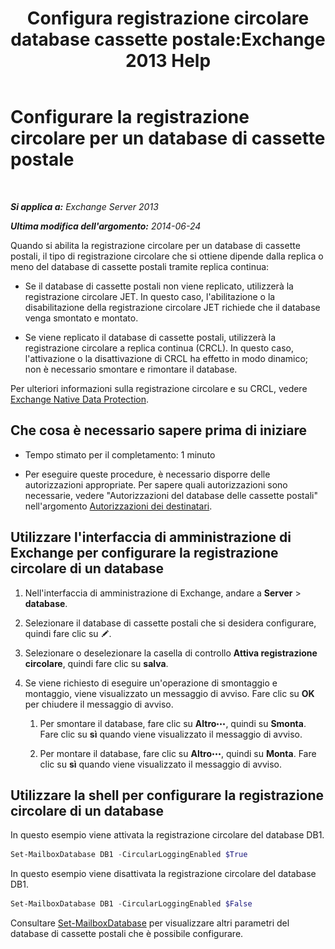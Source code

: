 ﻿---
title: 'Configura registrazione circolare database cassette postale:Exchange 2013 Help'
TOCTitle: Configurare la registrazione circolare per un database di cassette postale
ms:assetid: 29cbd7cd-382b-4e0d-8368-2e49e75df2fc
ms:mtpsurl: https://technet.microsoft.com/it-it/library/Dn756374(v=EXCHG.150)
ms:contentKeyID: 62524827
ms.date: 05/22/2018
mtps_version: v=EXCHG.150
ms.translationtype: MT
---

# Configurare la registrazione circolare per un database di cassette postale

 

_**Si applica a:** Exchange Server 2013_

_**Ultima modifica dell'argomento:** 2014-06-24_

Quando si abilita la registrazione circolare per un database di cassette postali, il tipo di registrazione circolare che si ottiene dipende dalla replica o meno del database di cassette postali tramite replica continua:

  - Se il database di cassette postali non viene replicato, utilizzerà la registrazione circolare JET. In questo caso, l'abilitazione o la disabilitazione della registrazione circolare JET richiede che il database venga smontato e montato.

  - Se viene replicato il database di cassette postali, utilizzerà la registrazione circolare a replica continua (CRCL). In questo caso, l'attivazione o la disattivazione di CRCL ha effetto in modo dinamico; non è necessario smontare e rimontare il database.

Per ulteriori informazioni sulla registrazione circolare e su CRCL, vedere [Exchange Native Data Protection](backup-restore-and-disaster-recovery-exchange-2013-help.md).

## Che cosa è necessario sapere prima di iniziare

  - Tempo stimato per il completamento: 1 minuto

  - Per eseguire queste procedure, è necessario disporre delle autorizzazioni appropriate. Per sapere quali autorizzazioni sono necessarie, vedere "Autorizzazioni del database delle cassette postali" nell'argomento [Autorizzazioni dei destinatari](recipients-permissions-exchange-2013-help.md).

## Utilizzare l'interfaccia di amministrazione di Exchange per configurare la registrazione circolare di un database

1.  Nell'interfaccia di amministrazione di Exchange, andare a **Server** \> **database**.

2.  Selezionare il database di cassette postali che si desidera configurare, quindi fare clic su ![Icona Modifica](images/JJ218640.6f53ccb2-1f13-4c02-bea0-30690e6ea71d(EXCHG.150).gif "Icona Modifica").

3.  Selezionare o deselezionare la casella di controllo **Attiva registrazione circolare**, quindi fare clic su **salva**.

4.  Se viene richiesto di eseguire un'operazione di smontaggio e montaggio, viene visualizzato un messaggio di avviso. Fare clic su **OK** per chiudere il messaggio di avviso.
    
    1.  Per smontare il database, fare clic su **Altro**![Icona Ulteriori opzioni](images/JJ150550.5381819e-3b21-4873-8714-e9b956290b28(EXCHG.150).gif "Icona Ulteriori opzioni"), quindi su **Smonta**. Fare clic su **sì** quando viene visualizzato il messaggio di avviso.
    
    2.  Per montare il database, fare clic su **Altro**![Icona Ulteriori opzioni](images/JJ150550.5381819e-3b21-4873-8714-e9b956290b28(EXCHG.150).gif "Icona Ulteriori opzioni"), quindi su **Monta**. Fare clic su **sì** quando viene visualizzato il messaggio di avviso.

## Utilizzare la shell per configurare la registrazione circolare di un database

In questo esempio viene attivata la registrazione circolare del database DB1.

```powershell
Set-MailboxDatabase DB1 -CircularLoggingEnabled $True
```

In questo esempio viene disattivata la registrazione circolare del database DB1.

```powershell
Set-MailboxDatabase DB1 -CircularLoggingEnabled $False
```

Consultare [Set-MailboxDatabase](https://technet.microsoft.com/it-it/library/bb123971\(v=exchg.150\)) per visualizzare altri parametri del database di cassette postali che è possibile configurare.

